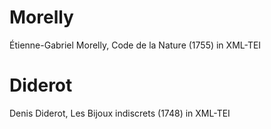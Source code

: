 # Morelly
Étienne-Gabriel Morelly, Code de la Nature (1755) in XML-TEI

# Diderot
Denis Diderot, Les Bijoux indiscrets (1748) in XML-TEI
